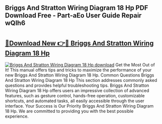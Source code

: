 ## Briggs And Stratton Wiring Diagram 18 Hp PDF Download Free - Part-aEo User Guide Repair wQIh6

# <h2><a href="http://dfuajr4.blite.top/?on=Briggs+And+Stratton+Wiring+Diagram+18+Hp">🔗Download New 👉🔴 Briggs And Stratton Wiring Diagram 18 Hp</a></h2>

[![Briggs And Stratton Wiring Diagram 18 Hp download](https://i.imgur.com/lujVjoI.png)](http://dfuajr4.blite.top/?on=Briggs+And+Stratton+Wiring+Diagram+18+Hp)
Get the Most Out of It! This manual offers tips and tricks to maximize the performance of your new Briggs And Stratton Wiring Diagram 18 Hp. Common Questions Briggs And Stratton Wiring Diagram 18 Hp This section addresses commonly asked questions and provides helpful troubleshooting tips. Briggs And Stratton Wiring Diagram 18 Hp offers users an impressive collection of advanced features, such as gesture control, hands-free operation, customizable shortcuts, and automated tasks, all easily accessible through the user interface. Your Success is Our Priority Briggs And Stratton Wiring Diagram 18 Hp. We are committed to providing you with the best possible experience.

